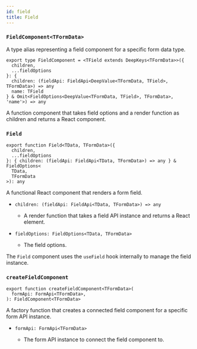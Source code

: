 ```yaml
---
id: field
title: Field
---
```


### `FieldComponent<TFormData>`

A type alias representing a field component for a specific form data type.

```tsx
export type FieldComponent = <TField extends DeepKeys<TFormData>>({
  children,
  ...fieldOptions
}: {
  children: (fieldApi: FieldApi<DeepValue<TFormData, TField>, TFormData>) => any
  name: TField
} & Omit<FieldOptions<DeepValue<TFormData, TField>, TFormData>, 'name'>) => any
```

A function component that takes field options and a render function as children and returns a React component.

### `Field`

```tsx
export function Field<TData, TFormData>({
  children,
  ...fieldOptions
}: { children: (fieldApi: FieldApi<TData, TFormData>) => any } & FieldOptions<
  TData,
  TFormData
>): any
```

A functional React component that renders a form field.

- ```tsx
  children: (fieldApi: FieldApi<TData, TFormData>) => any
  ```
  - A render function that takes a field API instance and returns a React element.
- ```tsx
  fieldOptions: FieldOptions<TData, TFormData>
  ```
  - The field options.

The `Field` component uses the `useField` hook internally to manage the field instance.

### `createFieldComponent`

```tsx
export function createFieldComponent<TFormData>(
  formApi: FormApi<TFormData>,
): FieldComponent<TFormData>
```

A factory function that creates a connected field component for a specific form API instance.

- ```tsx
  formApi: FormApi<TFormData>
  ```
  - The form API instance to connect the field component to.
